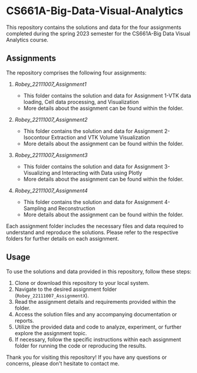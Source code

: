 # CS661A-Big-Data-Visual-Analytics

This repository contains the solutions and data for the four assignments completed during the spring 2023 semester for the CS661A-Big Data Visual Analytics course.

## Assignments

The repository comprises the following four assignments:

1. *Robey_22111007_Assignment1*
   - This folder contains the solution and data for Assignment 1-VTK data loading, Cell data processing, and Visualization
   - More details about the assignment can be found within the folder.

2. *Robey_22111007_Assignment2*
   - This folder contains the solution and data for Assignment 2-Isocontour Extraction and VTK Volume Visualization
   - More details about the assignment can be found within the folder.

3. *Robey_22111007_Assignment3*
   - This folder contains the solution and data for Assignment 3-Visualizing and Interacting with Data using Plotly
   - More details about the assignment can be found within the folder.

4. *Robey_22111007_Assignment4*
   - This folder contains the solution and data for Assignment 4-Sampling and Reconstruction
   - More details about the assignment can be found within the folder.

Each assignment folder includes the necessary files and data required to understand and reproduce the solutions. Please refer to the respective folders for further details on each assignment.

## Usage

To use the solutions and data provided in this repository, follow these steps:

1. Clone or download this repository to your local system.
2. Navigate to the desired assignment folder (`Robey_22111007_AssignmentX`).
3. Read the assignment details and requirements provided within the folder.
4. Access the solution files and any accompanying documentation or reports.
5. Utilize the provided data and code to analyze, experiment, or further explore the assignment topic.
6. If necessary, follow the specific instructions within each assignment folder for running the code or reproducing the results.


Thank you for visiting this repository! If you have any questions or concerns, please don't hesitate to contact me.
